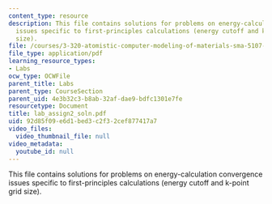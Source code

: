```yaml
---
content_type: resource
description: This file contains solutions for problems on energy-calculation convergence
  issues specific to first-principles calculations (energy cutoff and k-point grid
  size).
file: /courses/3-320-atomistic-computer-modeling-of-materials-sma-5107-spring-2005/92d85f09e6d1bed3c2f32cef877417a7_lab_assign2_soln.pdf
file_type: application/pdf
learning_resource_types:
- Labs
ocw_type: OCWFile
parent_title: Labs
parent_type: CourseSection
parent_uid: 4e3b32c3-b8ab-32af-dae9-bdfc1301e7fe
resourcetype: Document
title: lab_assign2_soln.pdf
uid: 92d85f09-e6d1-bed3-c2f3-2cef877417a7
video_files:
  video_thumbnail_file: null
video_metadata:
  youtube_id: null
---
```

This file contains solutions for problems on energy-calculation convergence issues specific to first-principles calculations (energy cutoff and k-point grid size).